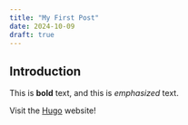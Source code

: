 ```yaml
---
title: "My First Post"
date: 2024-10-09
draft: true
---
```


## Introduction

This is **bold** text, and this is *emphasized* text.

Visit the [Hugo](https://gohugo.io) website!
